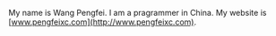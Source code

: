 My name is Wang Pengfei. I am a pragrammer in China.
My website is [www.pengfeixc.com](http://www.pengfeixc.com).
